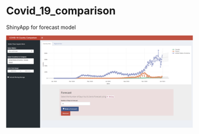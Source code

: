 # Covid_19_comparison
ShinyApp for forecast model

![](https://github.com/Aytantabriz/Covid_19_comparison/blob/main/Covid_19_shinyapp.png)
